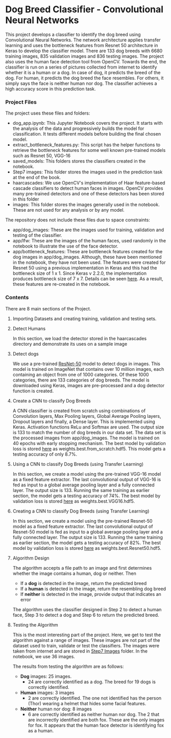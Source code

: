 # Dog Breed Classifier - Convolutional Neural Networks
This project develops a classifier to identify the dog breed using Convolutional Neural Networks. The network architecture applies transfer learning and uses the bottleneck features from Resnet 50 architecture in Keras to develop the classifier model. There are 133 dog breeds with 6680 training images, 835 validation images and 836 testing images. The project also uses the human face detection tool from OpenCV. Towards the end, the classifier is run on a series of pictures collected from internet to identify whether it is a human or a dog. In case of dog, it predicts the breed of the dog. For human, it predicts the dog breed the face resembles. For others, it simply says the face is neither human nor dog. The classifier achieves a high accuracy score in this prediction task.

### Project Files

The project uses these files and folders:

- dog_app.ipynb: This Jupyter Notebook covers the project. It starts with the analysis of the data and progressively builds the model for classification. It tests different models before building the final chosen model.
- extract_bottleneck_features.py: This script has the helper functions to retrieve the bottleneck features for some well known pre-trained models such as Resnet 50, VGG-16
- saved_models: This folders stores the classifiers created in the notebook.
- Step7 images: This folder stores the images used in the prediction task at the end of the book.
- haarcascades: We use OpenCV's implementation of Haar feature-based cascade classifiers to detect human faces in images. OpenCV provides many pre-trained detectors and one of these detectors has been stored in this folder
- images: This folder stores the images generally used in the notebook. These are not used for any analysis or by any model.

The repository does not include these files due to space constraints:

- app/dog_images: These are the images used for training, validation and testing of the classifier.
- app/lfw: These are the images of the human faces, used randomly in the notebook to illustrate the use of the face detector.
- app/bottleneck_features: These are bottleneck features created for the dog images in app/dog_images. Although, these have been mentioned in the notebook, they have not been used. The features were created for Resnet 50 using a previous implementation in Keras and this had the bottleneck size of 1 x 1. Since Keras v 2.2.0, the implementation produces bottleneck size of 7 x 7. Details can be seen [here](https://github.com/keras-team/keras-applications/issues/50). As a result, these features are re-created in the notebook.

### Contents

There are 8 main sections of the Project.

1. Importing Datasets and creating training, validation and testing sets.

2. Detect Humans

   In this section, we load the detector stored in the haarcascades directory and demonstrate its uses on a sample image

3. Detect dogs

   We use a pre-trained [ResNet-50](http://ethereon.github.io/netscope/#/gist/db945b393d40bfa26006) model to detect dogs in images. This model is trained on ImageNet that contains over 10 million images, each containing an object from one of 1000 categories. Of these 1000 categories, there are 133 categories of dog breeds. The model is downloaded using Keras, images are pre-processed and a dog detector function is created.

4. Create a CNN to classify Dog Breeds

   A CNN classifier is created from scratch using combinations of Convolution layers, Max Pooling layers, Global Average Pooling layers, Dropout layers and finally, a Dense layer. This is implemented using Keras. Activation functions ReLu and Softmax are used. The output size is 133 to match the number of dog breeds in our data set. The data set is the processed images from app/dog_images.  The model is trained on 40 epochs with early stopping mechanism. The best model by validation loss is stored [here](https://github.com/udaygoel/Deep-Learning-Udacity/tree/master/Dog%20Breed%20Classifier%20-%20Convolutional%20Neural%20Networks/saved_models) as weights.best.from_scratch.hdf5. This model gets a testing accuracy of only 8.7%.

5. Using a CNN to classify Dog Breeds (using Transfer Learning)

   In this section, we create a model using the pre-trained VGG-16 model as a fixed feature extractor. The last convolutional output of VGG-16 is fed as input to a global average pooling layer and a fully connected layer. The output size is 133. Running the same training as earlier section, the model gets a testing accuracy of 74%. The best model by validation loss is stored [here](https://github.com/udaygoel/Deep-Learning-Udacity/tree/master/Dog%20Breed%20Classifier%20-%20Convolutional%20Neural%20Networks/saved_models) as weights.best.VGG16.hdf5.

6. Creating a CNN to classify Dog Breeds (using Transfer Learning)

   In this section, we create a model using the pre-trained Resnet-50 model as a fixed feature extractor. The last convolutional output of Resnet-50 model is fed as input to a global average pooling layer and a fully connected layer. The output size is 133. Running the same training as earlier section, the model gets a testing accuracy of 82%. The best model by validation loss is stored [here](https://github.com/udaygoel/Deep-Learning-Udacity/tree/master/Dog%20Breed%20Classifier%20-%20Convolutional%20Neural%20Networks/saved_models) as weights.best.Resnet50.hdf5.

7. Algorithm Design

   The algorithm accepts a file path to an image and first determines whether the image contains a human, dog or neither. Then

   - If a **dog** is detected in the image, return the predicted breed
   - If a **human** is detected in the image, return the resembling dog breed
   - If **neither** is detected in the image, provide output that indicates an error

   The algorithm uses the classifier designed in Step 2 to detect a human face, Step 3 to detect a dog and Step 6 to return the predicted breed.

8. Testing the Algorithm

   This is the most interesting part of the project. Here, we get to test the algorithm against a range of images. These images are not part of the dataset used to train, validate or test the classifiers. The images were taken from internet and are stored in [Step7 Images](https://github.com/udaygoel/Deep-Learning-Udacity/tree/master/Dog%20Breed%20Classifier%20-%20Convolutional%20Neural%20Networks/Step7%20Images) folder. In the notebook, we use 36 images. 

   

   The results from testing the algorithm are as follows:

   - **Dog** images: 25 images. 
     - 24 are correctly identified as a dog. The breed for 19 dogs is correctly identified.
   - **Human** images: 3 images
     - 2 are correctly identified. The one not identified has the person (Thor) wearing a helmet that hides some facial features.
   - **Neither** human nor dog: 8 images
     - 6 are correctly identified as neither human nor dog. The 2 that are incorrectly identified are both fox. These are the only images for fox. It appears that the human face detector is identifying fox as a human.
